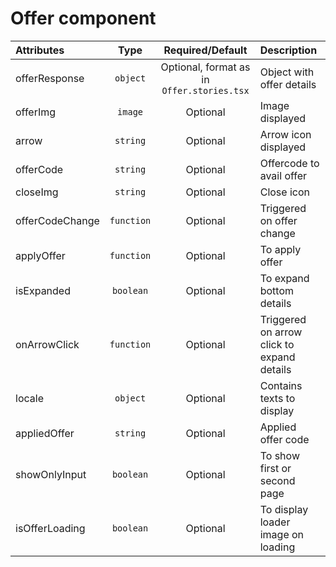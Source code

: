 # Offer component

<table>
    <thead>
        <tr>
            <th style="text-align:left;">Attributes</th>
            <th style="text-align:center;">Type</th>
            <th style="text-align:center;">Required/Default</th>
            <th style="text-align:left;">Description</th>
        </tr>
    </thead>
    <tbody>
        <tr>
            <td style="text-align:left;">offerResponse</td>
            <td style="text-align:center;"><code>object</code></td>
            <td style="text-align:center;">Optional, format as in <code>Offer.stories.tsx</code></td>
            <td style="text-align:left;">Object with offer details</td>
        </tr>
        <tr>
            <td style="text-align:left;">offerImg</td>
            <td style="text-align:center;"><code>image</code></td>
            <td style="text-align:center;">Optional</td>
            <td style="text-align:left;">Image displayed</td>
        </tr>
        <tr>
            <td style="text-align:left;">arrow</td>
            <td style="text-align:center;"><code>string</code></td>
            <td style="text-align:center;">Optional</td>
            <td style="text-align:left;">Arrow icon displayed</td>
        </tr>
        <tr>
            <td style="text-align:left;">offerCode</td>
            <td style="text-align:center;"><code>string</code></td>
            <td style="text-align:center;">Optional</td>
            <td style="text-align:left;">Offercode to avail offer</td>
        </tr>
        <tr>
            <td style="text-align:left;">closeImg</td>
            <td style="text-align:center;"><code>string</code></td>
            <td style="text-align:center;">Optional</td>
            <td style="text-align:left;">Close icon</td>
        </tr>
        <tr>
            <td style="text-align:left;">offerCodeChange</td>
            <td style="text-align:center;"><code>function</code></td>
            <td style="text-align:center;">Optional</td>
            <td style="text-align:left;">Triggered on offer change</td>
        </tr>
         <tr>
            <td style="text-align:left;">applyOffer</td>
            <td style="text-align:center;"><code>function</code></td>
            <td style="text-align:center;">Optional</td>
            <td style="text-align:left;">To apply offer</td>
        </tr>
        <tr>
            <td style="text-align:left;">isExpanded</td>
            <td style="text-align:center;"><code>boolean</code></td>
            <td style="text-align:center;">Optional</td>
            <td style="text-align:left;">To expand bottom details</td>
        </tr>
        <tr>
            <td style="text-align:left;">onArrowClick</td>
            <td style="text-align:center;"><code>function</code></td>
            <td style="text-align:center;">Optional</td>
            <td style="text-align:left;">Triggered on arrow click to expand details</td>
        </tr>
        <tr>
            <td style="text-align:left;">locale</td>
            <td style="text-align:center;"><code>object</code></td>
            <td style="text-align:center;">Optional</td>
            <td style="text-align:left;">Contains texts to display</td>
        </tr>
        <tr>
            <td style="text-align:left;">appliedOffer</td>
            <td style="text-align:center;"><code>string</code></td>
            <td style="text-align:center;">Optional</td>
            <td style="text-align:left;">Applied offer code</td>
        </tr>
        <tr>
            <td style="text-align:left;">showOnlyInput</td>
            <td style="text-align:center;"><code>boolean</code></td>
            <td style="text-align:center;">Optional</td>
            <td style="text-align:left;">To show first or second page</td>
        </tr>
        <tr>
            <td style="text-align:left;">isOfferLoading</td>
            <td style="text-align:center;"><code>boolean</code></td>
            <td style="text-align:center;">Optional</td>
            <td style="text-align:left;">To display loader image on loading</td>
        </tr>
    </tbody>
</table>
